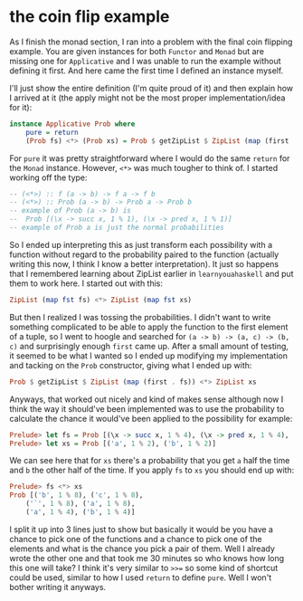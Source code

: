 # the coin flip example

As I finish the monad section, I ran into a problem with the final coin flipping
example. You are given instances for both `Functor` and `Monad` but are missing
one for `Applicative` and I was unable to run the example without defining it first.
And here came the first time I defined an instance myself.

I'll just show the entire definition (I'm quite proud of it) and then explain how
I arrived at it (the apply might not be the most proper implementation/idea for it):

<!-- markdownlint-disable line-length -->
```haskell
instance Applicative Prob where
    pure = return
    (Prob fs) <*> (Prob xs) = Prob $ getZipList $ ZipList (map (first . fst) fs) <*> ZipList xs
```
<!-- markdownlint-enable line-length -->

For `pure` it was pretty straightforward where I would do the same `return` for
the `Monad` instance. However, `<*>` was much tougher to think of. I started working
off the type:

```haskell
-- (<*>) :: f (a -> b) -> f a -> f b
-- (<*>) :: Prob (a -> b) -> Prob a -> Prob b
-- example of Prob (a -> b) is
--  Prob [(\x -> succ x, 1 % 1), (\x -> pred x, 1 % 1)]
-- example of Prob a is just the normal probabilities
```

So I ended up interpreting this as just transform each possibility with a function
without regard to the probability paired to the function (actually writing this
now, I think I know a better interpretation). It just so happens that I remembered
learning about ZipList earlier in `learnyouahaskell` and put them to work here.
I started out with this:

```haskell
ZipList (map fst fs) <*> ZipList (map fst xs)
```

But then I realized I was tossing the probabilities. I didn't want to write something
complicated to be able to apply the function to the first element of a tuple, so
I went to hoogle and searched for `(a -> b) -> (a, c) -> (b, c)` and surprisingly
enough `first` came up. After a small amount of testing, it seemed to be what I
wanted so I ended up modifying my implementation
and tacking on the `Prob` constructor, giving what I ended up with:

```haskell
Prob $ getZipList $ ZipList (map (first . fs)) <*> ZipList xs
```

Anyways, that worked out nicely and kind of makes sense although now I think the
way it should've been implemented was to use the probability to calculate the chance
it would've been applied to the possibility for example:

```haskell
Prelude> let fs = Prob [(\x -> succ x, 1 % 4), (\x -> pred x, 1 % 4), (id, 1 % 2)]
Prelude> let xs = Prob [('a', 1 % 2), ('b', 1 % 2)]
```

We can see here that for `xs` there's a probability that you get `a` half the time
and `b` the other half of the time. If you apply `fs` to `xs` you should end up with:

```haskell
Prelude> fs <*> xs
Prob [('b', 1 % 8), ('c', 1 % 8),
    ('`', 1 % 8), ('a', 1 % 8),
    ('a', 1 % 4), ('b', 1 % 4)]
```

I split it up into 3 lines just to show but basically it would be you have a chance
to pick one of the functions and a chance to pick one of the elements and what is
the chance you pick a pair of them. Well I already wrote the other one and that
took me 30 minutes so who knows how long this one will take? I think it's very similar
to `>>=` so some kind of shortcut could be used, similar to how I used `return`
to define `pure`. Well I won't bother writing it anyways.
